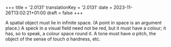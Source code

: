 +++
title = '2.0131'
translationKey = '2.0131'
date = 2023-11-26T13:02:21+01:00
draft = false
+++

A spatial object must lie in infinite space. (A point in space is an argument place.)
A speck in a visual field need not be red, but it must have a colour; it has, so to speak, a colour space round it. A tone must have <em>a</em> pitch, the object of the sense of touch <em>a</em> hardness, etc.
